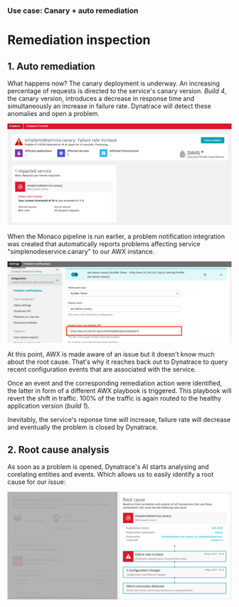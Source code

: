 ### Use case: Canary + auto remediation

# Remediation inspection

## 1. Auto remediation

What happens now? The canary deployment is underway. An increasing percentage of requests is directed to the service's canary version. *Build 4*, the canary version, introduces a decrease in response time and simultaneously an increase in failure rate.  Dynatrace will detect these anomalies and open a problem.

![dynatrace_problem_opened](../assets/images/dynatrace_problem_opened.png)

When the Monaco pipeline is run earlier, a problem notification integration was created that automatically reports problems affecting service "simplenodeservice.canary" to our AWX instance.

![dynatrace_problem_notification](../assets/images/dynatrace_problem_notification.png)

At this point, AWX is made aware of an issue but it doesn't know much about the root cause. That's why it reaches back out to Dynatrace to query recent configuration events that are associated with the service.

Once an event and the corresponding remediation action were identified, the latter in form of a different AWX playbook is triggered. This playbook will revert the shift in traffic. 100% of the traffic is again routed to the healthy application version (*build 1*).

Inevitably, the service's reponse time will increase, failure rate will decrease and eventually the problem is closed by Dynatrace.

## 2. Root cause analysis

As soon as a problem is opened, Dynatrace's AI starts analysing and corelating entities and events. Which allows us to easily identify a root cause for our issue:

![dynatrace_problem_rootcause](../assets/images/dynatrace_problem_rootcause.png)
